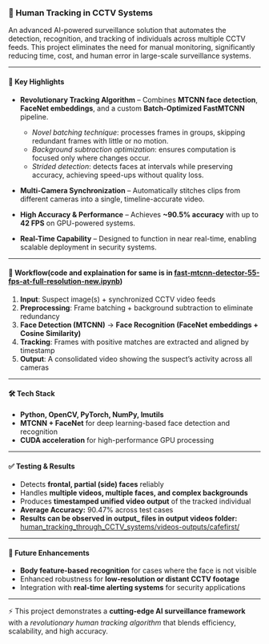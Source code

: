 ### 📌 Human Tracking in CCTV Systems

An advanced AI-powered surveillance solution that automates the detection, recognition, and tracking of individuals across multiple CCTV feeds. This project eliminates the need for manual monitoring, significantly reducing time, cost, and human error in large-scale surveillance systems.

---

#### 🚀 Key Highlights

* **Revolutionary Tracking Algorithm** – Combines **MTCNN face detection**, **FaceNet embeddings**, and a custom **Batch-Optimized FastMTCNN** pipeline.

  * *Novel batching technique*: processes frames in groups, skipping redundant frames with little or no motion.
  * *Background subtraction optimization*: ensures computation is focused only where changes occur.
  * *Strided detection*: detects faces at intervals while preserving accuracy, achieving speed-ups without quality loss.
* **Multi-Camera Synchronization** – Automatically stitches clips from different cameras into a single, timeline-accurate video.
* **High Accuracy & Performance** – Achieves **\~90.5% accuracy** with up to **42 FPS** on GPU-powered systems.
* **Real-Time Capability** – Designed to function in near real-time, enabling scalable deployment in security systems.

---

#### 📂 Workflow(code and explaination for same is in [fast-mtcnn-detector-55-fps-at-full-resolution-new.ipynb](https://github.com/divyanshsood00/human_tracking_through_CCTV_systems/blob/main/fast-mtcnn-detector-55-fps-at-full-resolution-new.ipynb))

1. **Input**: Suspect image(s) + synchronized CCTV video feeds
2. **Preprocessing**: Frame batching + background subtraction to eliminate redundancy
3. **Face Detection (MTCNN)** → **Face Recognition (FaceNet embeddings + Cosine Similarity)**
4. **Tracking**: Frames with positive matches are extracted and aligned by timestamp
5. **Output**: A consolidated video showing the suspect’s activity across all cameras

---

#### 🛠️ Tech Stack

* **Python, OpenCV, PyTorch, NumPy, Imutils**
* **MTCNN + FaceNet** for deep learning-based face detection and recognition
* **CUDA acceleration** for high-performance GPU processing

---

#### ✅ Testing & Results

* Detects **frontal, partial (side) faces** reliably
* Handles **multiple videos, multiple faces, and complex backgrounds**
* Produces **timestamped unified video output** of the tracked individual
* **Average Accuracy:** 90.47% across test cases
* **Results can be observed in output_ files in output videos folder:** [human_tracking_through_CCTV_systems/videos-outputs/cafefirst/](https://github.com/divyanshsood00/human_tracking_through_CCTV_systems/tree/main/videos-outputs/cafefirst)

---

#### 🔮 Future Enhancements

* **Body feature-based recognition** for cases where the face is not visible
* Enhanced robustness for **low-resolution or distant CCTV footage**
* Integration with **real-time alerting systems** for security applications

---

⚡ This project demonstrates a **cutting-edge AI surveillance framework** with a *revolutionary human tracking algorithm* that blends efficiency, scalability, and high accuracy.

